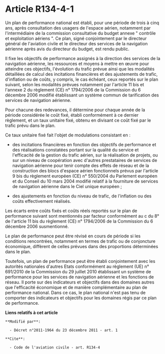 # Article R134-4-1

Un plan de performance national est établi, pour une période de trois à cinq ans, après consultation des usagers de l'espace
aérien, notamment par l'intermédiaire de la commission consultative du budget annexe " contrôle et exploitation aériens ". Ce
plan, signé conjointement par le directeur général de l'aviation civile et le directeur des services de la navigation
aérienne après avis du directeur du budget, est rendu public. 

Il fixe les objectifs de performance assignés à la direction des services de la navigation aérienne, les ressources et moyens
à mettre en œuvre pour atteindre ces objectifs, l'évolution du trafic prévue ainsi que les modalités détaillées de calcul des
incitations financières et des ajustements de trafic, d'inflation ou de coûts, y compris, le cas échéant, ceux reportés sur
le plan suivant, selon les modalités prévues notamment par l'article 11 bis et l'annexe 2 du règlement (CE) n° 1794/2006 de
la Commission du 6 décembre 2006 modifié établissant un système commun de tarification des services de navigation aérienne. 

Pour chacune des redevances, il détermine pour chaque année de la période considérée le coût fixé, établi conformément à ce
dernier règlement, et un taux unitaire fixé, obtenu en divisant ce coût fixé par le trafic prévu dans le plan. 

Ce taux unitaire fixé fait l'objet de modulations consistant en : 

- des incitations financières en fonction des objectifs de performance et des réalisations constatées portant sur la qualité
du service et l'efficacité de la gestion du trafic aérien, sur la réalisation de projets, ou sur un niveau de coopération
avec d'autres prestataires de services de navigation aérienne pour tenir compte des effets de réseau et de la construction
des blocs d'espace aérien fonctionnels prévus par l'article 9 bis du règlement européen (CE) n° 550/2004 du Parlement
européen et du Conseil du 10 mars 2004 modifié relatif à la fourniture de services de navigation aérienne dans le Ciel unique
européen ; 

- des ajustements en fonction du niveau de trafic, de l'inflation ou des coûts effectivement réalisés. 

Les écarts entre coûts fixés et coûts réels reportés sur le plan de performance suivant sont mentionnés par facteur
conformément au c du 8° de l'article 11 bis du règlement (CE) n° 1794/2006 de la Commission du 6 décembre 2006 susmentionné. 

Le plan de performance peut être révisé en cours de période si les conditions rencontrées, notamment en termes de trafic ou
de conjoncture économique, diffèrent de celles prévues dans des proportions déterminées dans le plan. 

Toutefois, un plan de performance peut être établi conjointement avec les autorités nationales d'autres Etats conformément au
règlement (UE) n° 691/2010 de la Commission du 29 juillet 2010 établissant un système de performance pour les services de
navigation aérienne et les fonctions de réseau. Il porte sur des indicateurs et objectifs dans des domaines autres que
l'efficacité économique et de manière complémentaire au plan de performance national. Dans ce cas, le plan national n'est pas
tenu de comporter des indicateurs et objectifs pour les domaines régis par ce plan de performance.

**Liens relatifs à cet article**

	**Modifié par**:

	  - Décret n°2011-1964 du 23 décembre 2011 - art. 1

	**Cite**:

	  - Code de l'aviation civile - art. R134-4
